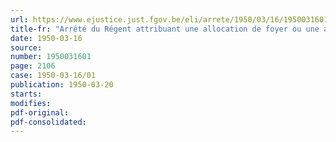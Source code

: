 ```yaml
---
url: https://www.ejustice.just.fgov.be/eli/arrete/1950/03/16/1950031601/justel
title-fr: "Arrêté du Régent attribuant une allocation de foyer ou une allocation de résidence à certaines catégories du personnel rétribué par l'Etat"
date: 1950-03-16
source:
number: 1950031601
page: 2106
case: 1950-03-16/01
publication: 1950-03-20
starts:
modifies:
pdf-original:
pdf-consolidated:
---
```


